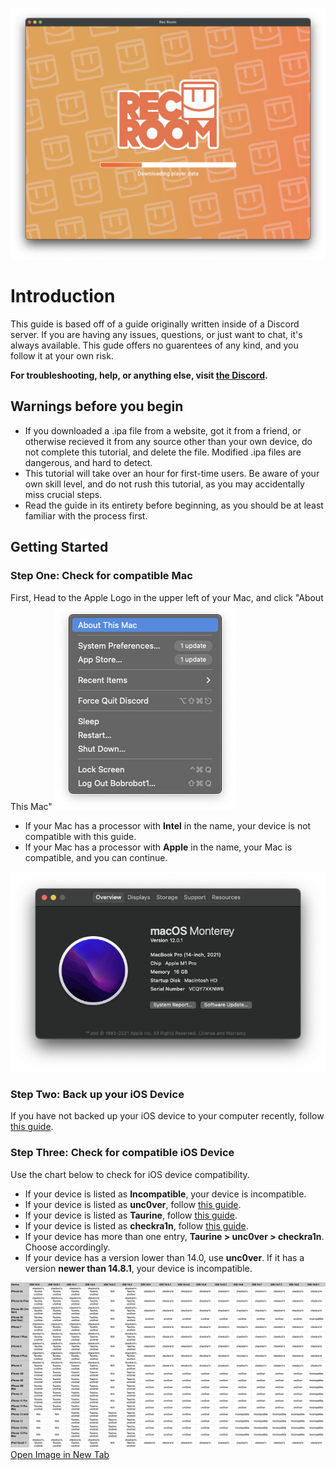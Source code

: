![Loading Screen for Rec Room](assets/home0.png)

# Introduction

This guide is based off of a guide originally written inside of a Discord server. If you are having any issues, questions, or just want to chat, it's always available. This gude offers no guarentees of any kind, and you follow it at your own risk.

__For troubleshooting, help, or anything else, visit [the Discord](https://discord.gg/Rs94GdFUxm).__

## Warnings before you begin

* If you downloaded a .ipa file from a website, got it from a friend, or otherwise recieved it from any source other than your own device, do not complete this tutorial, and delete the file. Modified .ipa files are dangerous, and hard to detect.
* This tutorial will take over an hour for first-time users. Be aware of your own skill level, and do not rush this tutorial, as you may accidentally miss crucial steps.
* Read the guide in its entirety before beginning, as you should be at least familiar with the process first.

## Getting Started

### Step One: Check for compatible Mac
First, Head to the Apple Logo in the upper left of your Mac, and click "About This Mac" 
![Apple Icon Dropdown](assets/applemenu.png)

* If your Mac has a processor with **Intel** in the name, your device is not compatible with this guide.
* If your Mac has a processor with **Apple** in the name, your Mac is compatible, and you can continue. 

![About This Mac Window](assets/aboutmac.png)
### Step Two: Back up your iOS Device

If you have not backed up your iOS device to your computer recently, follow [this guide](backup.md).

### Step Three: Check for compatible iOS Device

Use the chart below to check for iOS device compatibility.

* If your device is listed as **Incompatible**, your device is incompatible.
* If your device is listed as **unc0ver**, follow [this guide](unc0ver.md).
* If your device is listed as **Taurine**, follow [this guide](taurine.md).
* If your device is listed as **checkra1n**, follow [this guide](checkra1n.md).
* If your device has more than one entry, **Taurine > unc0ver > checkra1n**. Choose accordingly.
* If your device has a version lower than 14.0, use **unc0ver**. If it has a version **newer than 14.8.1**, your device is incompatible.

![iOS device compatibility chart](assets/ioschart.png)  
<a href="assets/ioschart.png" target="_blank">Open Image in New Tab</a>
